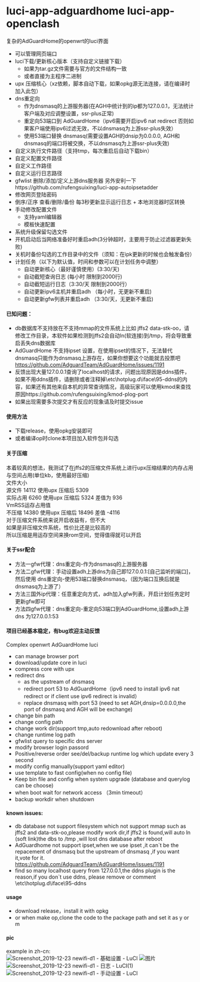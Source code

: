 # luci-app-adguardhome luci-app-openclash
复杂的AdGuardHome的openwrt的luci界面

 - 可以管理网页端口
 - luci下载/更新核心版本（支持自定义链接下载）
   - 如果为tar.gz文件需要与官方的文件结构一致
   - 或者直接为主程序二进制
 - upx 压缩核心（xz依赖，脚本自动下载，如果opkg源无法连接，请在编译时加入此包）
 - dns重定向
   - 作为dnsmasq的上游服务器(在AGH中统计到的ip都为127.0.0.1，无法统计客户端及对应调整设置，ssr-plus正常)
   - 重定向53端口到 AdGuardHome（ipv6需要开启ipv6 nat redirect 否则如果客户端使用ipv6过滤无效，不以dnsmasq为上游ssr-plus失效）
   - 使用53端口替换 dnsmasq(需要设置AGH的dnsip为0.0.0.0, AGH和dnsmasq的端口将被交换，不以dnsmasq为上游ssr-plus失效)
 - 自定义执行文件路径（支持tmp，每次重启后自动下载bin）
 - 自定义配置文件路径
 - 自定义工作路径
 - 自定义运行日志路径
 - gfwlist 删除/添加/定义上游dns服务器 另外安利一下https://github.com/rufengsuixing/luci-app-autoipsetadder
 - 修改网页登陆密码
 - 倒序/正序 查看/删除/备份 每3秒更新显示运行日志 + 本地浏览器时区转换
 - 手动修改配置文件
   - 支持yaml编辑器
   - 模板快速配置
 - 系统升级保留勾选文件
 - 开机启动后当网络准备好时重启adh(3分钟超时，主要用于防止过滤器更新失败)
 - 关机时备份勾选的工作目录中的文件（须知：在ipk更新的时候也会触发备份）
 - 计划任务（以下为默认值，时间和参数可以在计划任务中调整）
   - 自动更新核心（最好谨慎使用）(3:30/天)
   - 自动截短查询日志 (每小时 限制到2000行)
   - 自动截短运行日志（3:30/天 限制到2000行）
   - 自动更新ipv6主机并重启adh （每小时，无更新不重启)
   - 自动更新gfw列表并重启adh （3:30/天，无更新不重启)
#### 已知问题：
 - db数据库不支持放在不支持mmap的文件系统上比如 jffs2 data-stk-oo，请修改工作目录，本软件如果检测到jffs2会自动ln(软连接)到/tmp，将会导致重启丢失dns数据库
 - AdGuardHome 不支持ipset 设置，在使用ipset的情况下，无法替代dnsmasq只能作为dnsmasq上游存在，如果你想要这个功能就去投票吧<br>
 https://github.com/AdguardTeam/AdGuardHome/issues/1191
 - 反馈出现大量127.0.0.1查询了localhost的请求，问题出现原因是ddns插件，如果不用ddns插件，请删除或者注释掉\etc\hotplug.d\iface\95-ddns的内容，如果还有其他来自本机的异常查询情况，高级玩家可以使用kmod来查找原因https://github.com/rufengsuixing/kmod-plog-port
 - 如果出现需要多次提交才有反应的现象请及时提交issue
#### 使用方法
 - 下载release，使用opkg安装即可
 - 或者编译op时clone本项目加入软件包并勾选
#### 关于压缩
本着较真的想法，我测试了在jffs2的压缩文件系统上进行upx压缩结果的内存占用与空间占用(单位kb，使用最好压缩)<br>
文件大小<br>
源文件   14112 使用upx 压缩后 5309 <br>
实际占用 6260  使用upx 压缩后 5324 差值为 936<br>
VmRSS运存占用值<br>
不压缩   14380 使用upx 压缩后 18496 差值 -4116 <br>
对于压缩文件系统来说开启收益有，但不大<br>
如果是非压缩文件系统，性价比还是比较高的<br>
所以压缩是用运存空间来换rom空间，觉得值得就可以开启
#### 关于ssr配合
  - 方法一gfw代理：dns重定向-作为dnsmasq的上游服务器 
  - 方法二gfw代理：手动设置adh上游dns为自己即127.0.0.1:[自己监听的端口]，然后使用 dns重定向-使用53端口替换dnsmasq，（因为端口互换后就是dnsmasq为上游了）
  - 方法三国外ip代理：任意重定向方式，adh加入gfw列表，开启计划任务定时更新gfw即可
  - 方法四gfw代理：dns重定向-重定向53端口到AdGuardHome,设置adh上游dns 为127.0.0.1:53
#### 项目已经基本稳定，有bug欢迎主动反馈

Complex openwrt AdGuardHome luci

 - can manage browser port
 - download/update core in luci
 - compress core with upx
 - redirect dns
   - as the upstream of dnsmasq
   - redirect port 53 to AdGuardHome（ipv6 need to install ipv6 nat redirect or  if client use ipv6 redirect is invalid）
   - replace dnsmasq with port 53 (need to set AGH,dnsip=0.0.0.0,the port of dnsmasq and AGH will be exchange)
 - change bin path
 - change config path
 - change work dir(support tmp,auto redownload after reboot)
 - change runtime log path
 - gfwlist query to specific dns server
 - modify browser login passord
 - Positive/reverse order see/del/backup runtime log which update every 3 second
 - modify config manually(support yaml editor)
 - use template to fast config(when no config file)
 - Keep bin file and config when system upgrade (database and querylog can be choose) 
 - when boot wait for network access （3min timeout）
 - backup workdir when shutdown
#### known issues:
 - db database not support filesystem which not support mmap such as jffs2 and data-stk-oo,please modify work dir,if jffs2 is found,will auto ln (soft link)the dbs to /tmp ,will lost dns database after reboot
 - AdGuardhome not support ipset,when we use ipset ,it can\`t be the repacement of dnsmasq but the upstream of dnsmasq ,if you want it,vote for it.<br>
 https://github.com/AdguardTeam/AdGuardHome/issues/1191<br>
 - find so many localhost query from 127.0.0.1,the ddns plugin is the reason,if you don\`t use ddns, please remove or comment \etc\hotplug.d\iface\95-ddns
#### usage
 - download release，install it with opkg
 - or when make op,clone the code to the package path and set it as y or m

#### pic
example in zh-cn:<br>
![Screenshot_2019-12-23 newifi-d1 - 基础设置 - LuCI](https://user-images.githubusercontent.com/22387141/71361626-81d60900-25ce-11ea-91d5-ac4e35d5c41e.png)
![图片](https://user-images.githubusercontent.com/22387141/71361650-90242500-25ce-11ea-9727-9306a3da1357.png)
![Screenshot_2019-12-23 newifi-d1 - 日志 - LuCI(1)](https://user-images.githubusercontent.com/22387141/71361700-b944b580-25ce-11ea-8562-f68c28952b2b.png)
![Screenshot_2019-12-23 newifi-d1 - 手动设置 - LuCI](https://user-images.githubusercontent.com/22387141/71361704-bb0e7900-25ce-11ea-8042-6dd396607030.png)
